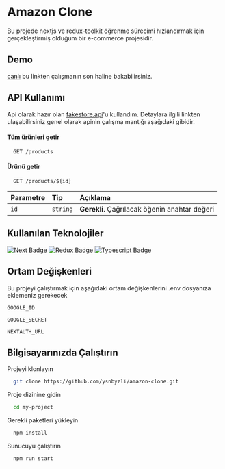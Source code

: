 

# Amazon Clone

Bu projede nextjs ve redux-toolkit öğrenme sürecimi 
hızlandırmak için gerçekleştirmiş olduğum bir e-commerce 
projesidir.



## Demo

[canlı](https://amazon-clone-eight-flax.vercel.app/) bu linkten çalışmanın 
son haline bakabilirsiniz.

## API Kullanımı

Api olarak hazır olan [fakestore.api](https://fakestoreapi.com/)'u kullandım. Detaylara 
ilgili linkten ulaşabilirsiniz genel olarak apinin çalışma mantığı aşağıdaki gibidir.

#### Tüm ürünleri getir

```http
  GET /products
```

#### Ürünü getir

```http
  GET /products/${id}
```

| Parametre | Tip     | Açıklama                       |
| :-------- | :------- | :-------------------------------- |
| `id`      | `string` | **Gerekli**. Çağrılacak öğenin anahtar değeri |



  
## Kullanılan Teknolojiler


[![Next Badge](https://img.shields.io/badge/next.js-000000?style=for-the-badge&logo=nextdotjs&logoColor=white)](https://nextjs.org/) 
[![Redux Badge](https://img.shields.io/badge/Redux-593D88?style=for-the-badge&logo=redux&logoColor=white)](https://redux-toolkit.js.org/)
[![Typescript Badge](https://img.shields.io/badge/Tailwind_CSS-38B2AC?style=for-the-badge&logo=tailwind-css&logoColor=white)](https://tailwindcss.com/) 

## Ortam Değişkenleri

Bu projeyi çalıştırmak için aşağıdaki ortam değişkenlerini .env dosyanıza eklemeniz gerekecek

`GOOGLE_ID`

`GOOGLE_SECRET`

`NEXTAUTH_URL`
## Bilgisayarınızda Çalıştırın



Projeyi klonlayın

```bash
  git clone https://github.com/ysnbyzli/amazon-clone.git
```

Proje dizinine gidin

```bash
  cd my-project
```

Gerekli paketleri yükleyin

```bash
  npm install
```

Sunucuyu çalıştırın

```bash
  npm run start
```

  